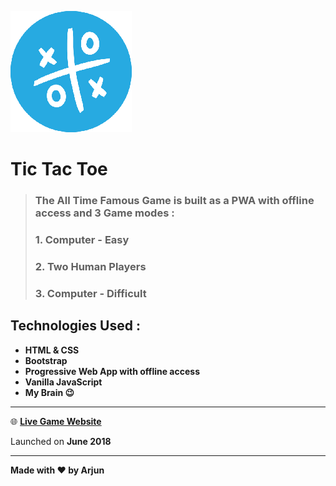 ![Game Logo](./favicons/favicon-194x194.png)

# Tic Tac Toe

> ### The All Time Famous Game is built as a PWA with offline access and 3 Game modes :
>
> ### 1. Computer - Easy
>
> ### 2. Two Human Players
>
> ### 3. Computer - Difficult

## Technologies Used :

- **HTML & CSS**
- **Bootstrap**
- **Progressive Web App with offline access**
- **Vanilla JavaScript**
- **My Brain :wink:**

---

:globe_with_meridians:  **[Live Game Website](https://ticgame.netlify.com/)**

Launched on **June 2018**

***

**Made with :heart: by Arjun**

